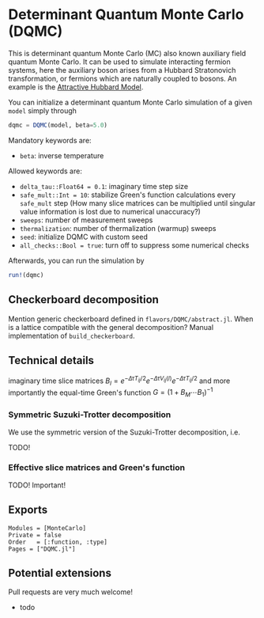 # Determinant Quantum Monte Carlo (DQMC)

This is determinant quantum Monte Carlo (MC) also known auxiliary field quantum Monte Carlo. It can be used to simulate interacting fermion systems, here the auxiliary boson arises from a Hubbard Stratonovich transformation, or fermions which are naturally coupled to bosons. An example is the [Attractive Hubbard Model](@ref).

You can initialize a determinant quantum Monte Carlo simulation of a given `model` simply through
```julia
dqmc = DQMC(model, beta=5.0)
```

Mandatory keywords are:

* `beta`: inverse temperature

Allowed keywords are:

* `delta_tau::Float64 = 0.1`: imaginary time step size
* `safe_mult::Int = 10`: stabilize Green's function calculations every `safe_mult` step (How many slice matrices can be multiplied until singular value information is lost due to numerical unaccuracy?)
* `sweeps`: number of measurement sweeps
* `thermalization`: number of thermalization (warmup) sweeps
* `seed`: initialize DQMC with custom seed
* `all_checks::Bool = true`: turn off to suppress some numerical checks


Afterwards, you can run the simulation by
```julia
run!(dqmc)
```

## Checkerboard decomposition

Mention generic checkerboard defined in `flavors/DQMC/abstract.jl`. When is a lattice compatible with the general decomposition? Manual implementation of `build_checkerboard`.

## Technical details

imaginary time slice matrices $B_l = e^{-\Delta\tau T_{ij}/2} e^{-\Delta\tau V_{ij}(l)} e^{-\Delta\tau T_{ij}/2}$ and more importantly the equal-time Green's function $G = \left( 1 + B_M \cdots B_1 \right)^{-1}$

### Symmetric Suzuki-Trotter decomposition

We use the symmetric version of the Suzuki-Trotter decomposition, i.e.

TODO!

### Effective slice matrices and Green's function

TODO! Important!

## Exports

```@autodocs
Modules = [MonteCarlo]
Private = false
Order   = [:function, :type]
Pages = ["DQMC.jl"]
```

## Potential extensions

Pull requests are very much welcome!

 * todo
